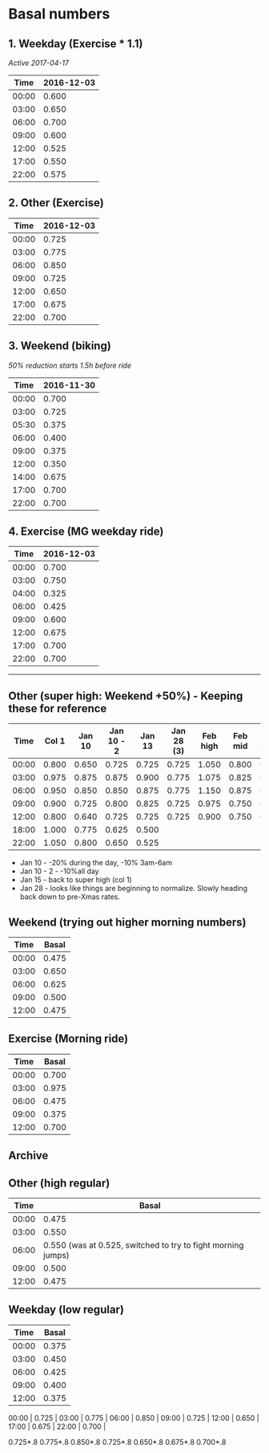 # Basal numbers

## 1. Weekday (Exercise * 1.1)

*Active 2017-04-17*

Time  | 2016-12-03 |
----- | ---------- |
00:00 |      0.600 |
03:00 |      0.650 |
06:00 |      0.700 |
09:00 |      0.600 |
12:00 |      0.525 |
17:00 |      0.550 |
22:00 |      0.575 |

## 2. Other (Exercise)

Time  | 2016-12-03 |
----- | ---------- |
00:00 |      0.725 |
03:00 |      0.775 |
06:00 |      0.850 |
09:00 |      0.725 |
12:00 |      0.650 |
17:00 |      0.675 |
22:00 |      0.700 |

## 3. Weekend (biking)

*50% reduction starts 1.5h before ride*

Time  | 2016-11-30 |
----- | ---------- |
00:00 |      0.700 |
03:00 |      0.725 |
05:30 |      0.375 |
06:00 |      0.400 |
09:00 |      0.375 |
12:00 |      0.350 |
14:00 |      0.675 |
17:00 |      0.700 |
22:00 |      0.700 |

## 4. Exercise (MG weekday ride)

Time  | 2016-12-03 |
----- | ---------- |
00:00 |      0.700 |
03:00 |      0.750 |
04:00 |      0.325 |
06:00 |      0.425 |
09:00 |      0.600 |
12:00 |      0.675 |
17:00 |      0.700 |
22:00 |      0.700 |

---

## Other (super high: Weekend +50%) - Keeping these for reference

Time  | Col 1  | Jan 10 | Jan 10 - 2 | Jan 13 | Jan 28 (3) | Feb high   | Feb mid    | Feb 23 (-30%) | Mar 10 (-20%) |
----- | ------ | ------ | ---------- | ------ | ---------- | ---------- | ---------- | ------------- | ------------- |
00:00 | 0.800  | 0.650  | 0.725      | 0.725  | 0.725      | 1.050      | 0.800      | 0.650         | 0.525         |
03:00 | 0.975  | 0.875  | 0.875      | 0.900  | 0.775      | 1.075      | 0.825      | 0.675         | 0.550         |
06:00 | 0.950  | 0.850  | 0.850      | 0.875  | 0.775      | 1.150      | 0.875      | 0.700         | 0.575         |
09:00 | 0.900  | 0.725  | 0.800      | 0.825  | 0.725      | 0.975      | 0.750      | 0.600         | 0.500         |
12:00 | 0.800  | 0.640  | 0.725      | 0.725  | 0.725      | 0.900      | 0.750      | 0.600         | 0.500         |
18:00													   | 1.000      | 0.775      | 0.625         | 0.500         |
22:00													   | 1.050      | 0.800      | 0.650         | 0.525         |

- Jan 10 - -20% during the day, -10% 3am-6am
- Jan 10 - 2 - -10%all day
- Jan 15 - back to super high (col 1)
- Jan 28 - looks like things are beginning to normalize. Slowly heading back down to pre-Xmas rates.

## Weekend (trying out higher morning numbers)

Time | Basal
---- | -----
00:00 | 0.475
03:00 | 0.650
06:00 | 0.625
09:00 | 0.500
12:00 | 0.475

## Exercise (Morning ride)

Time | Basal
---- | -----
00:00 | 0.700
03:00 | 0.975
06:00 | 0.475
09:00 | 0.375
12:00 | 0.700

## Archive

## Other (high regular)

Time | Basal
---- | -----
00:00 | 0.475
03:00 | 0.550
06:00 | 0.550 (was at 0.525, switched to try to fight morning jumps)
09:00 | 0.500
12:00 | 0.475

## Weekday (low regular)

Time | Basal
---- | -----
00:00 | 0.375
03:00 | 0.450
06:00 | 0.425
09:00 | 0.400
12:00 | 0.375



00:00 |      0.725 |
03:00 |      0.775 |
06:00 |      0.850 |
09:00 |      0.725 |
12:00 |      0.650 |
17:00 |      0.675 |
22:00 |      0.700 |


0.725*.8
0.775*.8
0.850*.8
0.725*.8
0.650*.8
0.675*.8
0.700*.8
